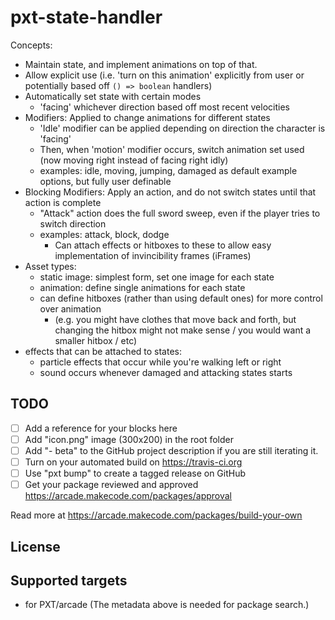 # pxt-state-handler

Concepts:

* Maintain state, and implement animations on top of that.
* Allow explicit use (i.e. 'turn on this animation' explicitly from user or potentially based off ``() => boolean`` handlers)
* Automatically set state with certain modes
    * 'facing' whichever direction based off most recent velocities
* Modifiers: Applied to change animations for different states
    * 'Idle' modifier can be applied depending on direction the character is 'facing'
    * Then, when 'motion' modifier occurs, switch animation set used (now moving right instead of facing right idly)
    * examples: idle, moving, jumping, damaged as default example options, but fully user definable
* Blocking Modifiers: Apply an action, and do not switch states until that action is complete
    * "Attack" action does the full sword sweep, even if the player tries to switch direction
    * examples: attack, block, dodge
        * Can attach effects or hitboxes to these to allow easy implementation of invincibility frames (iFrames)
* Asset types:
    * static image: simplest form, set one image for each state
    * animation: define single animations for each state
    * can define hitboxes (rather than using default ones) for more control over animation
        * (e.g. you might have clothes that move back and forth, but changing the hitbox might not make sense / you would want a smaller hitbox / etc)
* effects that can be attached to states:
    * particle effects that occur while you're walking left or right
    * sound occurs whenever damaged and attacking states starts
    



## TODO

- [ ] Add a reference for your blocks here
- [ ] Add "icon.png" image (300x200) in the root folder
- [ ] Add "- beta" to the GitHub project description if you are still iterating it.
- [ ] Turn on your automated build on https://travis-ci.org
- [ ] Use "pxt bump" to create a tagged release on GitHub
- [ ] Get your package reviewed and approved https://arcade.makecode.com/packages/approval

Read more at https://arcade.makecode.com/packages/build-your-own

## License



## Supported targets

* for PXT/arcade
(The metadata above is needed for package search.)

